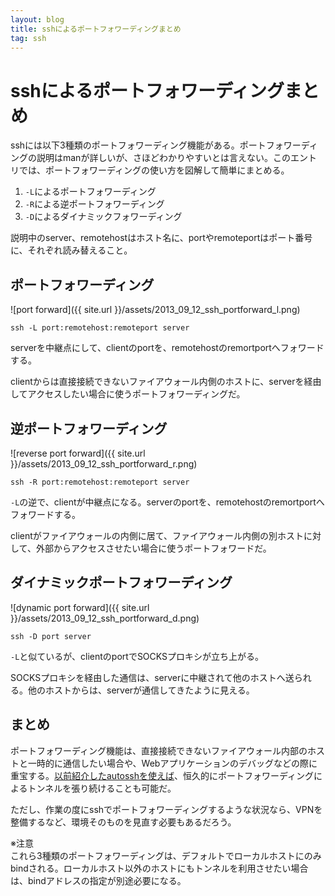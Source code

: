 ```yaml
---
layout: blog
title: sshによるポートフォワーディングまとめ
tag: ssh
---
```


# sshによるポートフォワーディングまとめ

sshには以下3種類のポートフォワーディング機能がある。ポートフォワーディングの説明はmanが詳しいが、さほどわかりやすいとは言えない。このエントリでは、ポートフォワーディングの使い方を図解して簡単にまとめる。

1. `-L`によるポートフォワーディング
2. `-R`による逆ポートフォワーディング
3. `-D`によるダイナミックフォワーディング

説明中のserver、remotehostはホスト名に、portやremoteportはポート番号に、それぞれ読み替えること。

## ポートフォワーディング

![port forward]({{ site.url }}/assets/2013_09_12_ssh_portforward_l.png)

~~~~
ssh -L port:remotehost:remoteport server
~~~~

serverを中継点にして、clientのportを、remotehostのremortportへフォワードする。

clientからは直接接続できないファイアウォール内側のホストに、serverを経由してアクセスしたい場合に使うポートフォワーディングだ。

## 逆ポートフォワーディング

![reverse port forward]({{ site.url }}/assets/2013_09_12_ssh_portforward_r.png)

~~~~
ssh -R port:remotehost:remoteport server
~~~~

`-L`の逆で、clientが中継点になる。serverのportを、remotehostのremortportへフォワードする。

clientがファイアウォールの内側に居て、ファイアウォール内側の別ホストに対して、外部からアクセスさせたい場合に使うポートフォワードだ。

## ダイナミックポートフォワーディング

![dynamic port forward]({{ site.url }}/assets/2013_09_12_ssh_portforward_d.png)

~~~~
ssh -D port server
~~~~

`-L`と似ているが、clientのportでSOCKSプロキシが立ち上がる。

SOCKSプロキシを経由した通信は、serverに中継されて他のホストへ送られる。他のホストからは、serverが通信してきたように見える。

## まとめ

ポートフォワーディング機能は、直接接続できないファイアウォール内部のホストと一時的に通信したい場合や、Webアプリケーションのデバッグなどの際に重宝する。[以前紹介したautosshを使えば](http://www.xmisao.com/2013/07/16/autossh-how-to.html)、恒久的にポートフォワーディングによるトンネルを張り続けることも可能だ。

ただし、作業の度にsshでポートフォワーディングするような状況なら、VPNを整備するなど、環境そのものを見直す必要もあるだろう。

※注意  
これら3種類のポートフォワーディングは、デフォルトでローカルホストにのみbindされる。ローカルホスト以外のホストにもトンネルを利用させたい場合は、bindアドレスの指定が別途必要になる。
